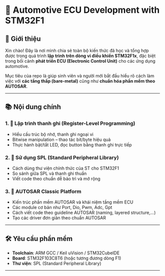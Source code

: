 # 🚗 Automotive ECU Development with STM32F1

## 📌 Giới thiệu

Xin chào! Đây là nơi mình chia sẻ toàn bộ kiến thức đã học và tổng hợp được trong quá trình **lập trình trên dòng vi điều khiển STM32F1x**, đặc biệt trong bối cảnh **phát triển ECU (Electronic Control Unit)** cho các ứng dụng automotive.

Mục tiêu của repo là giúp sinh viên và người mới bắt đầu hiểu rõ cách làm việc với **các tầng thấp (bare-metal)** cũng như **chuẩn hóa phần mềm theo AUTOSAR**.

---

## 📚 Nội dung chính

### 1. 🧱 Lập trình thanh ghi (Register-Level Programming)
- Hiểu cấu trúc bộ nhớ, thanh ghi ngoại vi
- Bitwise manipulation – thao tác bit/byte hiệu quả
- Thực hành bật/tắt LED, đọc button bằng thanh ghi trực tiếp

### 2. 🔧 Sử dụng SPL (Standard Peripheral Library)
- Cách dùng thư viện chính thức của ST cho STM32F1
- So sánh giữa SPL và thanh ghi thuần
- Viết code theo chuẩn dễ bảo trì và mở rộng

### 3. 🧩 AUTOSAR Classic Platform
- Kiến trúc phần mềm AUTOSAR và khái niệm tầng mềm ECU
- Các module cơ bản như Port, Dio, Pwm, Adc, Gpt
- Cách viết code theo guideline AUTOSAR (naming, layered structure,...)
- Tạo các driver đơn giản theo chuẩn AUTOSAR

---

## 🛠️ Yêu cầu phần mềm

- **Toolchain**: ARM GCC / Keil uVision / STM32CubeIDE
- **Board**: STM32F103C8T6 (hoặc tương đương dòng F1)
- **Thư viện**: SPL (Standard Peripheral Library)

---

